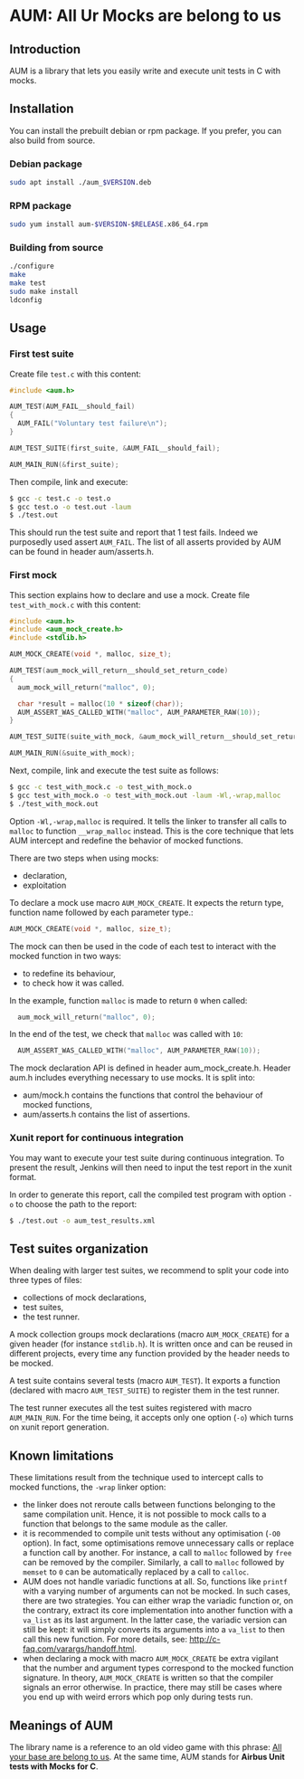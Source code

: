 # AUM: All Ur Mocks are belong to us

## Introduction

AUM is a library that lets you easily write and execute unit tests in C with mocks.

## Installation

You can install the prebuilt debian or rpm package. If you prefer, you can also build from source.

### Debian package

```bash
sudo apt install ./aum_$VERSION.deb
```

### RPM package

```bash
sudo yum install aum-$VERSION-$RELEASE.x86_64.rpm
```

### Building from source

```bash
./configure
make
make test
sudo make install
ldconfig
```

## Usage

### First test suite

Create file `test.c` with this content:

```c
#include <aum.h>

AUM_TEST(AUM_FAIL__should_fail)
{
  AUM_FAIL("Voluntary test failure\n");
}

AUM_TEST_SUITE(first_suite, &AUM_FAIL__should_fail);

AUM_MAIN_RUN(&first_suite);
```

Then compile, link and execute:
```bash
$ gcc -c test.c -o test.o
$ gcc test.o -o test.out -laum
$ ./test.out
```

This should run the test suite and report that 1 test fails. Indeed we purposedly used assert `AUM_FAIL`. The list of all asserts provided by AUM can be found in header aum/asserts.h.


### First mock

This section explains how to declare and use a mock.
Create file `test_with_mock.c` with this content:
```c
#include <aum.h>
#include <aum_mock_create.h>
#include <stdlib.h>

AUM_MOCK_CREATE(void *, malloc, size_t);

AUM_TEST(aum_mock_will_return__should_set_return_code)
{
  aum_mock_will_return("malloc", 0);

  char *result = malloc(10 * sizeof(char));
  AUM_ASSERT_WAS_CALLED_WITH("malloc", AUM_PARAMETER_RAW(10));
}

AUM_TEST_SUITE(suite_with_mock, &aum_mock_will_return__should_set_return_code);

AUM_MAIN_RUN(&suite_with_mock);
```

Next, compile, link and execute the test suite as follows:
```bash
$ gcc -c test_with_mock.c -o test_with_mock.o
$ gcc test_with_mock.o -o test_with_mock.out -laum -Wl,-wrap,malloc
$ ./test_with_mock.out
```

Option `-Wl,-wrap,malloc` is required. It tells the linker to transfer all calls to `malloc` to function `__wrap_malloc` instead. This is the core technique that lets AUM intercept and redefine the behavior of mocked functions.

There are two steps when using mocks:
* declaration,
* exploitation

To declare a mock use macro `AUM_MOCK_CREATE`. It expects the return type, function name followed by each parameter type.:
```c
AUM_MOCK_CREATE(void *, malloc, size_t);
```

The mock can then be used in the code of each test to interact with the mocked function in two ways:
* to redefine its behaviour,
* to check how it was called.

In the example, function `malloc` is made to return `0` when called:
```c
  aum_mock_will_return("malloc", 0);
```

In the end of the test, we check that `malloc` was called with `10`:
```c
  AUM_ASSERT_WAS_CALLED_WITH("malloc", AUM_PARAMETER_RAW(10));
```

The mock declaration API is defined in header aum_mock_create.h. 
Header aum.h includes everything necessary to use mocks. It is split into:
* aum/mock.h contains the functions that control the behaviour of mocked functions,
* aum/asserts.h contains the list of assertions.


### Xunit report for continuous integration

You may want to execute your test suite during continuous integration. To present the result, Jenkins will then need to input the test report in the xunit format.

In order to generate this report, call the compiled test program with option `-o` to choose the path to the report:
```bash
$ ./test.out -o aum_test_results.xml
```

## Test suites organization

When dealing with larger test suites, we recommend to split your code into three types of files:
* collections of mock declarations,
* test suites,
* the test runner.

A mock collection groups mock declarations (macro `AUM_MOCK_CREATE`) for a given header (for instance `stdlib.h`). It is written once and can be reused in different projects, every time any function provided by the header needs to be mocked.

A test suite contains several tests (macro `AUM_TEST`). It exports a function (declared with macro `AUM_TEST_SUITE`) to register them in the test runner.

The test runner executes all the test suites registered with macro `AUM_MAIN_RUN`. For the time being, it accepts only one option (`-o`) which turns on xunit report generation.

## Known limitations

These limitations result from the technique used to intercept calls to mocked functions, the `-wrap` linker option:
* the linker does not reroute calls between functions belonging to the same compilation unit. Hence, it is not possible to mock calls to a function that belongs to the same module as the caller.
* it is recommended to compile unit tests without any optimisation (`-O0` option). In fact, some optimisations remove unnecessary calls or replace a function call by another. For instance, a call to `malloc` followed by `free` can be removed by the compiler. Similarly, a call to `malloc` followed by `memset` to `0` can be automatically replaced by a call to `calloc`.
* AUM does not handle variadic functions at all. So, functions like `printf` with a varying number of arguments can not be mocked. In such cases, there are two strategies. You can either wrap the variadic function or, on the contrary, extract its core implementation into another function with a `va_list` as its last argument. In the latter case, the variadic version can still be kept: it will simply converts its arguments into a `va_list` to then call this new function. For more details, see: http://c-faq.com/varargs/handoff.html.
* when declaring a mock with macro `AUM_MOCK_CREATE` be extra vigilant that the number and argument types correspond to the mocked function signature. In theory, `AUM_MOCK_CREATE` is written so that the compiler signals an error otherwise. In practice, there may still be cases where you end up with weird errors which pop only during tests run.

## Meanings of AUM

The library name is a reference to an old video game with this phrase: [All your base are belong to us](https://en.wikipedia.org/wiki/All_your_base_are_belong_to_us).
At the same time, AUM stands for **Airbus Unit tests with Mocks for C**.


